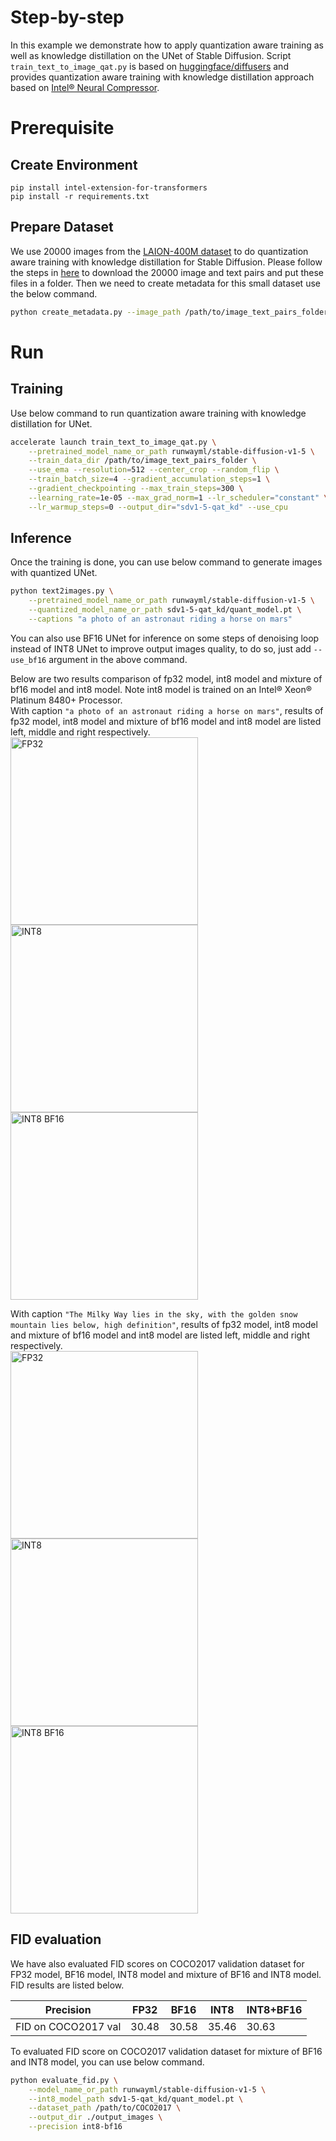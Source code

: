 Step-by-step
============

In this example we demonstrate how to apply quantization aware training as well as knowledge distillation on the UNet of Stable Diffusion. Script ```train_text_to_image_qat.py``` is based on [huggingface/diffusers](https://github.com/huggingface/diffusers/tree/main/examples/text_to_image) and provides quantization aware training with knowledge distillation approach based on [Intel® Neural Compressor](https://github.com/intel/neural-compressor).

# Prerequisite​

## Create Environment
```
pip install intel-extension-for-transformers
pip install -r requirements.txt
```

## Prepare Dataset
We use 20000 images from the [LAION-400M dataset](https://laion.ai/blog/laion-400-open-dataset/) to do quantization aware training with knowledge distillation for Stable Diffusion. Please follow the steps in [here](https://laion.ai/blog/laion-400-open-dataset/) to download the 20000 image and text pairs and put these files in a folder. Then we need to create metadata for this small dataset use the below command.
```bash
python create_metadata.py --image_path /path/to/image_text_pairs_folder
```


# Run

## Training
Use below command to run quantization aware training with knowledge distillation for UNet.
```bash
accelerate launch train_text_to_image_qat.py \
    --pretrained_model_name_or_path runwayml/stable-diffusion-v1-5 \
    --train_data_dir /path/to/image_text_pairs_folder \
    --use_ema --resolution=512 --center_crop --random_flip \
    --train_batch_size=4 --gradient_accumulation_steps=1 \
    --gradient_checkpointing --max_train_steps=300 \
    --learning_rate=1e-05 --max_grad_norm=1 --lr_scheduler="constant" \
    --lr_warmup_steps=0 --output_dir="sdv1-5-qat_kd" --use_cpu
```

## Inference

Once the training is done, you can use below command to generate images with quantized UNet.
```bash
python text2images.py \
    --pretrained_model_name_or_path runwayml/stable-diffusion-v1-5 \
    --quantized_model_name_or_path sdv1-5-qat_kd/quant_model.pt \
    --captions "a photo of an astronaut riding a horse on mars"
```

You can also use BF16 UNet for inference on some steps of denoising loop instead of INT8 UNet to improve output images quality, to do so, just add `--use_bf16` argument in the above command.

Below are two results comparison of fp32 model, int8 model and mixture of bf16 model and int8 model. Note int8 model is trained on an Intel® Xeon® Platinum 8480+ Processor.
<br>
With caption `"a photo of an astronaut riding a horse on mars"`, results of fp32 model, int8 model and mixture of bf16 model and int8 model are listed left, middle and right respectively.
<br>
<img src="./fp32 images/a photo of an astronaut riding a horse on mars fp32.png" width = "300" height = "300" alt="FP32" align=center />
<img src="./int8 images/a photo of an astronaut riding a horse on mars int8.png" width = "300" height = "300" alt="INT8" align=center />
<img src="./int8 bf16 images/a photo of an astronaut riding a horse on mars int8 bf16.png" width = "300" height = "300" alt="INT8 BF16" align=center />

With caption `"The Milky Way lies in the sky, with the golden snow mountain lies below, high definition"`, results of fp32 model, int8 model and mixture of bf16 model and int8 model are listed left, middle and right respectively.
<br>
<img src="./fp32 images/The Milky Way lies in the sky, with the golden snow mountain lies below, high definition fp32.png" width = "300" height = "300" alt="FP32" align=center />
<img src="./int8 images/The Milky Way lies in the sky, with the golden snow mountain lies below, high definition int8.png" width = "300" height = "300" alt="INT8" align=center />
<img src="./int8 bf16 images/The Milky Way lies in the sky, with the golden snow mountain lies below, high definition int8 bf16.png" width = "300" height = "300" alt="INT8 BF16" align=center />

## FID evaluation
We have also evaluated FID scores on COCO2017 validation dataset for FP32 model, BF16 model, INT8 model and mixture of BF16 and INT8 model. FID results are listed below.

| Precision            | FP32  | BF16  | INT8  | INT8+BF16 |
|----------------------|-------|-------|-------|-----------|
| FID on COCO2017 val  | 30.48 | 30.58 | 35.46 | 30.63     |

To evaluated FID score on COCO2017 validation dataset for mixture of BF16 and INT8 model, you can use below command.

```bash
python evaluate_fid.py \
    --model_name_or_path runwayml/stable-diffusion-v1-5 \
    --int8_model_path sdv1-5-qat_kd/quant_model.pt \
    --dataset_path /path/to/COCO2017 \
    --output_dir ./output_images \
    --precision int8-bf16
```
